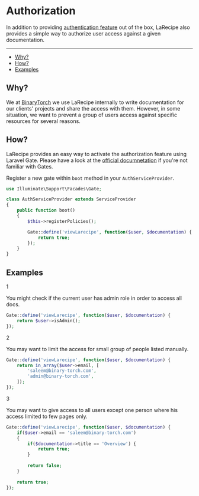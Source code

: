 # Authorization

In addition to providing [authentication feature](/docs/{{version}}/configurations#settings) out of the box, LaRecipe also provides a simple way to authorize user access against a given documentation.

---

- [Why?](#why)
- [How?](#how)
- [Examples](#examples)

<a name="why"></a>
## Why?

We at [BinaryTorch](https://binarytorch.com.my/) we use LaRecipe internally to write documentation for our clients' projects and share the access with them. However, in some situation, we want to prevent a group of users access against specific resources for several reasons.

<a name="how"></a>
## How?

LaRecipe provides an easy way to activate the authorization feature using Laravel Gate. Please have a look at the [official documnetation](https://laravel.com/docs/5.7/authorization) if you're not familiar with Gates.

Register a new gate within `boot` method in your `AuthServiceProvider`.


```php
use Illuminate\Support\Facades\Gate;

class AuthServiceProvider extends ServiceProvider
{
    public function boot()
    {
        $this->registerPolicies();

        Gate::define('viewLarecipe', function($user, $documentation) {
            return true;
        });
    }
}
```

<a name="examples"></a>
## Examples

<larecipe-badge type="primary" circle class="mr-3 mb-2">1</larecipe-badge>

You might check if the current user has admin role in order to access all docs.

```php
Gate::define('viewLarecipe', function($user, $documentation) {
    return $user->isAdmin();
});
```

<larecipe-badge type="primary" circle class="mr-3 mb-2 mt-6">2</larecipe-badge>

You may want to limit the access for small group of people listed manually.

```php
Gate::define('viewLarecipe', function($user, $documentation) {
    return in_array($user->email, [
        'saleem@binary-torch.com',
        'admin@binary-torch.com',
    ]);
});
```

<larecipe-badge type="primary" circle class="mr-3 mb-2 mt-6">3</larecipe-badge> 

You may want to give access to all users except one person where his access limited to few pages only.

```php
Gate::define('viewLarecipe', function($user, $documentation) {
    if($user->email == 'saleem@binary-torch.com')
    {
        if($documentation->title == 'Overview') {
            return true;
        }
        
        return false;
    }
    
    return true;
});
```
